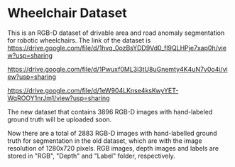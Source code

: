 # Wheelchair Dataset

This is an RGB-D dataset of drivable area and road anomaly segmentation for robotic wheelchairs. The link of the dataset is https://drive.google.com/file/d/1hvq_0ozBsYDD9Vd0_fl9QLHPje7xap0h/view?usp=sharing

https://drive.google.com/file/d/1Pwuxf0ML3i3tU8uGnemty4K4uN7v0o4i/view?usp=sharing

https://drive.google.com/file/d/1eW904LKnse4ksKwyYET-WqROOY1nrJm1/view?usp=sharing

The new dataset that contains 3896 RGB-D images with hand-labeled ground truth will be uploaded soon.

Now there are a total of 2883 RGB-D images with hand-labelled ground truth for segmentation in the old dataset, which are with the image resolution of 1280x720 pixels. RGB images, depth images and labels are stored in "RGB", "Depth" and "Label" folder, respectively.
